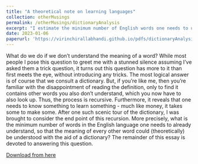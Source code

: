 ```yaml
---
title: "A theoretical note on learning languages"
collection: otherMusings
permalink: /otherMusings/dictionaryAnalysis
excerpt: "I estimate the minimum number of English words one needs to understand, so that the meaning of every other English word could (theoretically) be learnt with the aid of a dictionary."
date: 2023-01-06 
paperurl: 'https://virinchirallabhandi.github.io/pdfs/dictionaryAnalysis.pdf'
---
```

What do we do if we don’t understand the meaning of a word? While most people I pose this question to greet me with a stunned silence assuming I’ve asked them a trick question, it turns out this question has more to it than first meets the eye, without introducing any tricks. The most logical answer is of course that we consult a dictionary. But, if you’re like me, then you’re familiar with the disappointment of reading the definition, only to find it contains other words you also don’t understand, which you now have to also look up. Thus, the process is recursive. Furthermore, it reveals that one needs to know something to learn something - much like money, it takes some to make some. After one such scenic tour of the dictionary, I was brought to consider the end point of this recursion. More precisely, what is the minimum number of words in the English language one needs to already understand, so that the meaning of every other word could (theoretically) be understood with the aid of a dictionary? The remainder of this essay is devoted to answering this question.

[Download from here](http://virinchirallabhandi.github.io/pdfs/dictionaryAnalysis.pdf)
